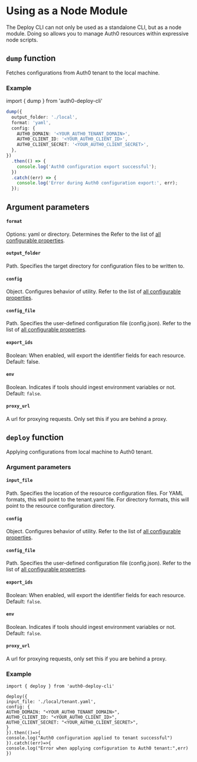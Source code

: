 # Using as a Node Module

The Deploy CLI can not only be used as a standalone CLI, but as a node module. Doing so allows you to manage Auth0 resources within expressive node scripts.

## `dump` function

Fetches configurations from Auth0 tenant to the local machine.

### Example

import { dump } from 'auth0-deploy-cli'

```ts
dump({
  output_folder: './local',
  format: 'yaml',
  config: {
    AUTH0_DOMAIN: '<YOUR_AUTH0_TENANT_DOMAIN>',
    AUTH0_CLIENT_ID: '<YOUR_AUTH0_CLIENT_ID>',
    AUTH0_CLIENT_SECRET: '<YOUR_AUTH0_CLIENT_SECRET>',
  },
})
  .then(() => {
    console.log('Auth0 configuration export successful');
  })
  .catch((err) => {
    console.log('Error during Auth0 configuration export:', err);
  });
```

## Argument parameters

#### `format`

Options: yaml or directory. Determines the Refer to the list of [all configurable properties](#).

#### `output_folder`

Path. Specifies the target directory for configuration files to be written to.

#### `config`

Object. Configures behavior of utility. Refer to the list of [all configurable properties](#).

#### `config_file`

Path. Specifies the user-defined configuration file (config.json). Refer to the list of [all configurable properties](#).

#### `export_ids`

Boolean: When enabled, will export the identifier fields for each resource. Default: false.

#### `env`

Boolean. Indicates if tools should ingest environment variables or not. Default: `false`.

#### `proxy_url`

A url for proxying requests. Only set this if you are behind a proxy.

## `deploy` function

Applying configurations from local machine to Auth0 tenant.

### Argument parameters

#### `input_file`

Path. Specifies the location of the resource configuration files. For YAML formats, this will point to the tenant.yaml file. For directory formats, this will point to the resource configuration directory.

#### `config`

Object. Configures behavior of utility. Refer to the list of [all configurable properties](#).

#### `config_file`

Path. Specifies the user-defined configuration file (config.json). Refer to the list of [all configurable properties](#).

#### `export_ids`

Boolean: When enabled, will export the identifier fields for each resource. Default: `false`.

#### `env`

Boolean. Indicates if tools should ingest environment variables or not. Default: `false`.

#### `proxy_url`

A url for proxying requests, only set this if you are behind a proxy.

### Example

```
import { deploy } from 'auth0-deploy-cli'

deploy({
input_file: './local/tenant.yaml',
config: {
AUTH0_DOMAIN: "<YOUR_AUTH0_TENANT_DOMAIN>",
AUTH0_CLIENT_ID: "<YOUR_AUTH0_CLIENT_ID>",
AUTH0_CLIENT_SECRET: "<YOUR_AUTH0_CLIENT_SECRET>",
}
}).then(()=>{
console.log("Auth0 configuration applied to tenant successful")
}).catch((err)=>{
console.log("Error when applying configuration to Auth0 tenant:",err)
})
```
